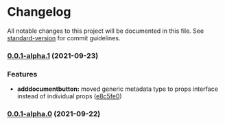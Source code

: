 # Changelog

All notable changes to this project will be documented in this file. See [standard-version](https://github.com/conventional-changelog/standard-version) for commit guidelines.

### [0.0.1-alpha.1](https://github.com/Amsterdam/bmi-dms-upload/compare/v0.0.1-alpha.0...v0.0.1-alpha.1) (2021-09-23)


### Features

* **adddocumentbutton:** moved generic metadata type to props interface instead of individual props ([e8c5fe0](https://github.com/Amsterdam/bmi-dms-upload/commit/e8c5fe0b343c9ce0853ea672706609e04f131e00))

### [0.0.1-alpha.0](https://github.com/Amsterdam/bmi-dms-upload/compare/v0.0.1-alpha...v0.0.1-alpha.0) (2021-09-22)
